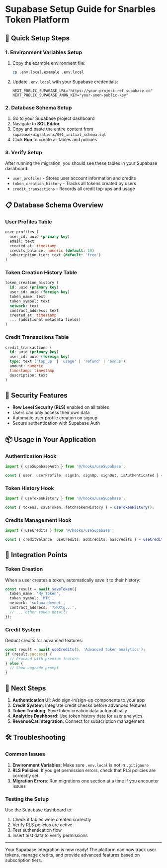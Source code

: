 # Supabase Setup Guide for Snarbles Token Platform

## 🚀 Quick Setup Steps

### 1. Environment Variables Setup

1. Copy the example environment file:
   ```bash
   cp .env.local.example .env.local
   ```

2. Update `.env.local` with your Supabase credentials:
   ```env
   NEXT_PUBLIC_SUPABASE_URL="https://your-project-ref.supabase.co"
   NEXT_PUBLIC_SUPABASE_ANON_KEY="your-anon-public-key"
   ```

### 2. Database Schema Setup

1. Go to your Supabase project dashboard
2. Navigate to **SQL Editor**
3. Copy and paste the entire content from `supabase/migrations/001_initial_schema.sql`
4. Click **Run** to create all tables and policies

### 3. Verify Setup

After running the migration, you should see these tables in your Supabase dashboard:

- `user_profiles` - Stores user account information and credits
- `token_creation_history` - Tracks all tokens created by users  
- `credit_transactions` - Records all credit top-ups and usage

## 📋 Database Schema Overview

### User Profiles Table
```sql
user_profiles (
  user_id: uuid (primary key)
  email: text
  created_at: timestamp
  credits_balance: numeric (default: 10)
  subscription_tier: text (default: 'free')
)
```

### Token Creation History Table
```sql
token_creation_history (
  id: uuid (primary key)
  user_id: uuid (foreign key)
  token_name: text
  token_symbol: text
  network: text
  contract_address: text
  created_at: timestamp
  ... (additional metadata fields)
)
```

### Credit Transactions Table
```sql
credit_transactions (
  id: uuid (primary key)
  user_id: uuid (foreign key)
  type: text ('top_up' | 'usage' | 'refund' | 'bonus')
  amount: numeric
  timestamp: timestamp
  description: text
)
```

## 🔐 Security Features

- **Row Level Security (RLS)** enabled on all tables
- Users can only access their own data
- Automatic user profile creation on signup
- Secure authentication with Supabase Auth

## 📦 Usage in Your Application

### Authentication Hook
```typescript
import { useSupabaseAuth } from '@/hooks/useSupabase';

const { user, userProfile, signIn, signUp, signOut, isAuthenticated } = useSupabaseAuth();
```

### Token History Hook
```typescript
import { useTokenHistory } from '@/hooks/useSupabase';

const { tokens, saveToken, fetchTokenHistory } = useTokenHistory();
```

### Credits Management Hook
```typescript
import { useCredits } from '@/hooks/useSupabase';

const { creditBalance, useCredits, addCredits, hasCredits } = useCredits();
```

## 🎯 Integration Points

### Token Creation
When a user creates a token, automatically save it to their history:

```typescript
const result = await saveToken({
  token_name: 'My Token',
  token_symbol: 'MTK',
  network: 'solana-devnet',
  contract_address: '7xKXtg...',
  // ... other token details
});
```

### Credit System
Deduct credits for advanced features:

```typescript
const result = await useCredits(5, 'Advanced token analytics');
if (result.success) {
  // Proceed with premium feature
} else {
  // Show upgrade prompt
}
```

## 🚀 Next Steps

1. **Authentication UI**: Add sign-in/sign-up components to your app
2. **Credit System**: Integrate credit checks before advanced features
3. **Token Tracking**: Save token creation data automatically
4. **Analytics Dashboard**: Use token history data for user analytics
5. **RevenueCat Integration**: Connect for subscription management

## 🛠️ Troubleshooting

### Common Issues

1. **Environment Variables**: Make sure `.env.local` is not in `.gitignore`
2. **RLS Policies**: If you get permission errors, check that RLS policies are correctly set
3. **Migration Errors**: Run migrations one section at a time if you encounter issues

### Testing the Setup

Use the Supabase dashboard to:
1. Check if tables were created correctly
2. Verify RLS policies are active
3. Test authentication flow
4. Insert test data to verify permissions

---

Your Supabase integration is now ready! The platform can now track user tokens, manage credits, and provide advanced features based on subscription tiers.